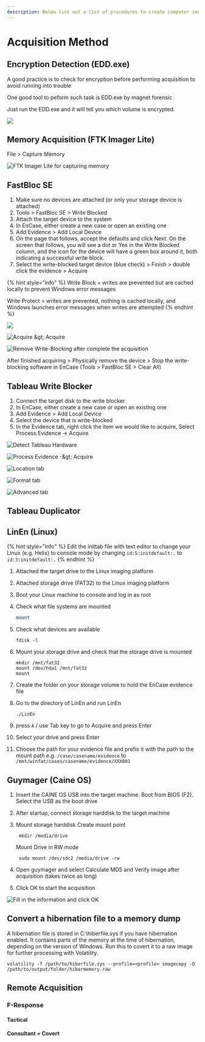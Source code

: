 ```yaml
---
description: Below list out a list of procedures to create computer images
---
```


# Acquisition Method

## Encryption Detection \(EDD.exe\)

A good practice is to check for encryption before performing acquisition to avoid running into trouble

One good tool to peform such task is EDD.exe by magnet forensic

Just run the EDD.exe and it will tell you which volume is encrypted.

![](../.gitbook/assets/image%20%2849%29.png)

## Memory Acquisition \(FTK Imager Lite\)

File &gt; Capture Memory

![FTK Imager Lite for capturing memory](../.gitbook/assets/2019-04-04-17_31_52-greenshot.png)

## FastBloc SE

1. Make sure no devices are attached \(or only your storage device is attached\)
2. Tools &gt; FastBloc SE &gt; Write Blocked
3. Attach the target device to the system
4. In EnCase, either create a new case or open an existing one
5. Add Evidence &gt; Add Local Device
6. On the page that follows, accept the defaults and click Next. On the screen that follows, you will see a dot or Yes in the Write Blocked column, and the icon for the device will have a green box around it, both indicating a successful write block.
7. Select the write-blocked target device \(blue check\) &gt; Finish &gt; double click the evidence &gt; Acquire

{% hint style="info" %}
Write Block = writes are prevented but are cached locally to prevent Windows error messages

Write Protect = writes are prevented, nothing is cached locally, and Windows launches error messages when writes are attempted
{% endhint %}

![](../.gitbook/assets/image%20%2862%29.png)

![Acquire &amp;gt; Acquire](../.gitbook/assets/image%20%2863%29.png)

![Remove Write-Blocking after complete the acquisition](../.gitbook/assets/image%20%2864%29.png)

After finished acquiring &gt; Physically remove the device &gt; Stop the write-blocking software in EnCase \(Tools &gt; FastBloc SE &gt; Clear All\)

## Tableau Write Blocker

1. Connect the target disk to the write blocker 
2. In EnCase, either create a new case or open an existing one
3. Add Evidence &gt; Add Local Device
4. Select the device that is write-blocked
5. In the Evidence tab, right click the item we would like to acquire, Select Process Evidence -&gt; Acquire

![Detect Tableau Hardware](../.gitbook/assets/image%20%2822%29.png)

![Process Evidence -&amp;gt; Acquire](../.gitbook/assets/image%20%2816%29%20%282%29%20%282%29%20%282%29%20%282%29%20%282%29%20%282%29%20%281%29.png)

![Location tab](../.gitbook/assets/image%20%286%29%20%281%29%20%282%29%20%282%29%20%282%29%20%282%29%20%282%29%20%282%29.png)

![Format tab](../.gitbook/assets/image%20%287%29.png)

![Advanced tab](../.gitbook/assets/image%20%281%29.png)

## Tableau Duplicator

## LinEn \(Linux\)

{% hint style="info" %}
Edit the inittab file with text editor to change your Linux \(e.g. Helix\) to console mode by changing `id:5:initdefault:.` to `id:3:initdefault:.`
{% endhint %}

1. Attached the target drive to the Linux imaging platform
2. Attached storage drive \(FAT32\) to the Linux imaging platform
3. Boot your Linux machine to console and log in as root
4. Check what file systems are mounted

   ```bash
   mount
   ```

5. Check what devices are available

   ```text
   fdisk -l
   ```

6. Mount your storage drive and check that the storage drive is mounted

   ```text
   mkdir /mnt/fat32
   mount /dev/hda1 /mnt/fat32
   mount
   ```

7. Create the folder on your storage volume to hold the EnCase evidence file
8. Go to the directory of LinEn and run LinEn

   ```text
   ./LinEn
   ```

9. press `A` / use Tab key to go to Acquire and press Enter
10. Select your drive and press Enter
11. Choose the path for your evidence file and prefix it with the path to the mount path e.g. `/case/casename/evidence` to `/mnt/winfat/cases/casename/evidence/XXX001`

## Guymager \(Caine OS\)

1. Insert the CAINE OS USB into the target machine. Boot from BIOS \(F2\). Select the USB as the boot drive
2. After startup, connect storage harddisk to the target machine
3. Mount storage harddisk Create mount point

   ```text
    mkdir /media/drive
   ```

   Mount Drive in RW mode

   ```text
    sudo mount /dev/sdc2 /media/drive -rw
   ```

4. Open guymager and select Calculate MD5 and Verify image after acquisition \(takes twice as long\)
5. Click OK to start the acquisition 

![Fill in the information and click OK](../.gitbook/assets/image%20%2818%29%20%283%29%20%283%29.png)

## Convert a hibernation file to a memory dump

A hibernation file is stored in C:\hiberfile.sys if you have hibernation enabled. It contains parts of the memory at the time of hibernation, depending on the version of Windows. Run this to covert it to a raw image for further processing with Volatility.

```text
volatility -f /path/to/hiberfile.sys --profile=<profile> imagecopy -O /path/to/output/folder/hibermemory.raw
```

## Remote Acquisition

### F-Response

#### Tactical

#### Consultant + Covert

